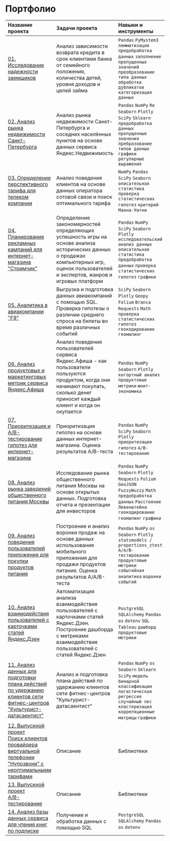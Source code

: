 # Портфолио

| Название проекта | Задачи проекта | Навыки и инструменты| Ссылки на файлы |
| :--------------- | :------------- | :------------------ | :------------------ |
| [01. Исследование надежности заемщиков](https://github.com/KSingular/yp_da_projects/blob/main/set_01_lenders/) | Анализ зависимости возврата кредита в срок клиентами банка от семейного положения, количества детей, уровня доходов и целей займа | `Pandas` `PyMystem3` `лемматизация` `предобработка данных` `заполнение пропущенных значений` `преобразование типа данных` `обработка дубликатов` `категоризация данных` | |
| [02. Анализ рынка недвижимости Санкт-Петербурга](https://github.com/KSingular/yp_da_projects/blob/main/set_02_estate/) | Анализ рынка недвижимости Санкт-Петербурга и соседних населённых пунктов на основе данных сервиса Яндекс.Недвижимость | `Pandas` `NumPy` `Re` `Seaborn` `Plotly` `SciPy` `Sklearn` `предобработка данных` `пропущенные значения` `пребразование типов данных` `графики` `регулярные выражения` | |
| [03. Определение перспективного тарифа для телеком компании](https://github.com/KSingular/yp_da_projects/tree/main/set_03_megaline/) | Анализ поведения клиентов на основе данных оператора сотовой связи и поиск оптимального тарифа | `NumPy` `Pandas` `SciPy` `Seaborn` `описательная статистика` `проверка статистических гипотез` `критерий Манна-Уитни` | |
| [04. Планирование рекламных кампаний для интернет-магазина "Стримчик"](https://github.com/KSingular/yp_da_projects/tree/main/set_04_games/) | Определение закономерностей определяющих успешность игры на основе анализа исторических данных о продажах компьютерных игр, оценок пользователей и экспертов, жанров и игровых платформ | `Pandas` `NumPy` `SciPy` `Seaborn` `Plotly` `исследовательский анализ данных` `описательная статистика` `предобработка данных` `проверка статистических гипотез` `графики` | |
| [05. Аналитика в авиакомпании "F9"](https://github.com/KSingular/yp_da_projects/tree/main/set_05_avia_geo/) | Выгрузка и подготовка данных авиакомпаний с помощью SQL. Проверка гипотезы о различии среднего спроса на билеты во время различных событий | `SciPy` `Seaborn` `Plotly` `Geopy` `Folium` `Branca` `Requests` `Math` `проверка статистических гипотез` `геокодирование` `геомапинг` | |
| [06. Анализ продуктовых и маркетинговых метрик сервиса Яндекс.Афиша](https://github.com/KSingular/yp_da_projects/tree/main/set_06_ya_afisha/) | Анализ поведения пользователей сервиса Яндекс.Афиша - как пользователи пользуются продуктом, когда они начинают покупать, сколько денег приносит каждый клиент и когда он окупается | `Pandas` `NumPy` `Seaborn` `Plotly` `когортный анализ` `продуктовые метрики` `юнит-экономика` | |
| [07. Приоритезация и A/B-тестирование гипотез для интернет-магазина](https://github.com/KSingular/yp_da_projects/tree/main/set_07_AB_online_market/) | Приоритизация гипотез на основе данных интернет-магазина. Оценка результатов A/B-теста | `Pandas` `NumPy` `SciPy` `Seaborn` `Plotly` `приоритизация гипотез` `A/B-тестирование` | |
| [08. Анализ рынка заведений общественного питания Москвы](https://github.com/KSingular/yp_da_projects/tree/main/set_08_food_market/) | Исследование рынка общественного питания Москвы на основе открытых данных. Подготовка отчета и презентации для инвесторов  | `Pandas` `NumPy` `Seaborn` `Plotly` `Requests` `Folium` `GeoJSON` `FuzzyWuzzy` `Math` `предобработка данных` `Расстояние Левенштейна` `геокодирование` `геомапинг` `графики` |<p>1. [Отчет для инвесторов.pdf](https://github.com/KSingular/yp_da_projects/blob/main/set_08_food_market/Исследование_рынка_заведений_общественного_питания_Москвы_REP.pdf)</p> <p>2. [Презентация для инвесторов.pdf](https://github.com/KSingular/yp_da_projects/blob/main/set_08_food_market/Исследование_рынка_заведений_общественного_питания_Москвы_PPT.pdf)</p> |
| [09. Анализ поведения пользователей приложения для покупки продуктов питания](https://github.com/KSingular/yp_da_projects/tree/main/set_09_AAB_market/) | Построение и анализ воронки продаж на основе данных использования мобильного приложения для продажи продуктов питания. Оценка результатов A/A/B-теста | `Pandas` `NumPy` `os` `Seaborn` `Plotly` `statsmodels / proportions_ztest` `А/A/B-тестирование` `продуктовые метрики` `событийная аналитика` `воронки событий` | |
| [10. Анализ взаимодействия пользователей с карточками статей Яндекс.Дзен](https://github.com/KSingular/yp_da_projects/tree/main/set_10_zen_dashboard/) | Автоматизация анализа взаимодействия пользователей с карточками статей Яндекс.Дзен. Построение дашборда с метриками взаимодействия пользователей с статей Яндекс.Дзен | `PostgreSQL` `SQLAlchemy` `Pandas` `os` `dotenv` `SQL` `Tableau` `дашборд` `продуктовые метрики` | <p>[Ссылка на дашборд](https://public.tableau.com/app/profile/al8059/viz/dashboard_visits/sheet4)</p> <p>[Презентация.pdf](https://github.com/KSingular/yp_da_projects/blob/main/set_10_zen_dashboard/Анализ_взаимодействия_пользователей_с_карточками_статей_Яндекс.pdf)</p> |
| [11. Анализ данных для подготовки плана действий по удержанию клиентов сети фитнес-центров "Культурист-датасаентист"](https://github.com/KSingular/yp_da_projects/tree/main/set_11_fitness/) | Анализ и подготовка плана действий по удержанию клиентов cети фитнес-центров "Культурист-датасаентист" | `Pandas` `NumPy` `os` `Seaborn` `Sklearn` `SciPy` `модель бинарной классификации` `логистическая регрессия` `случайный лес` `кластеризация` `корреляционные матрицы` `графики` |
| [12. Выпускной проект<br>Поиск клиентов провайдера виртуальной телефонии "Нупозвони" с неоптимальными тарифами](https://github.com/KSingular/yp_da_projects/tree/main/set_12_final_telecom/) | Описание | Библиотеки | Файлы |
| [13. Выпускной проект<br>A/B-тестирование](https://github.com/KSingular/yp_da_projects/tree/main/set_13_final_AB/) | Описание | Библиотеки | Файлы |
| [14. Анализ базы данных сервиса для чтения книг по подписке](https://github.com/KSingular/yp_da_projects/tree/main/set_14_final_SQL/) | Получение и обработка данных с помощью SQL | `PostgreSQL` `SQLAlchemy` `Pandas` `os` `dotenv` | |